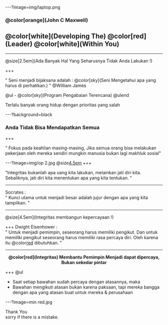---?image=img/laptop.png

### @color[orange](John C Maxwell)
<h2>@color[white](Developing The) @color[red](Leader) @color[white](Within You)</h2>

---

@size[2.5em](Ada Banyak Hal Yang Seharusnya Tidak Anda Lakukan !)

+++

<p> " Seni menjadi bijaksana adalah : @color[sky](Seni Mengetahui apa yang harus di perhatikan.) " 
@William James </p> 
@ul
- @color[sky](Program Pengabaian Terencana)
@ulend  </br>
<p> Terlalu banyak orang hidup dengan prioritas yang salah </p>

---?background=black

### Anda Tidak Bisa Mendapatkan Semua

+++

<p>" Fokus pada keahlian masing-masing, Jika semua orang bisa melakukan pekerjaan oleh mereka sendiri 
  mungkin manusia bukan lagi makhluk sosial" </p>
  
---?image=img/op 2.jpg
@size[4.5em](Integritas)
+++

<p> "Integritas bukanlah apa uang kita lakukan, melainkan jati diri kita.
  Sebaliknya, jati diri kita menentukan apa yang kita tentukan. "</p>
  
---

Socrates : </br>
" Kunci utama untuk menjadi besar adalah jujur dengan apa yang kita tampilkan. "

---

@size[4.5em](Integritas membangun kepercayaan !)

+++
Dwight Eisenhower : </br>
" Untuk menjadi pemimpin, seseorang harus memiliki pengikut. Dan untuk memiliki pengikut seseorang harus
memiliki rasa percaya diri. Oleh karena itu @color[red](Integritas) dibutuhkan. "

---

<center><b>@color[red](Integritas) Membantu Pemimpin Menjadi dapat dipercaya, Bukan sekedar pintar</b></center>

+++
@ul
- Saat setiap bawahan sudah percaya dengan atasannya, maka
- Bawahan mengikuti atasan bukan karena paksaan, tapi mereka bangga dengan apa yang atasan buat untuk mereka & perusahaan

---?image=min red.jpg

Thank You </br>
sorry if there is a mistake.
